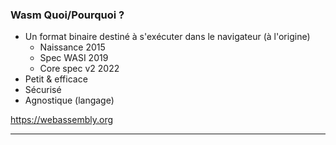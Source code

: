 ### Wasm Quoi/Pourquoi ?

<!--
![w:900](pictures/wasm-01.jpeg)
-->

- Un format binaire destiné à s'exécuter dans le navigateur (à l'origine)
  - Naissance 2015
  - Spec WASI 2019
  - Core spec v2 2022
- Petit & efficace
- Sécurisé
- Agnostique (langage)

https://webassembly.org

---

